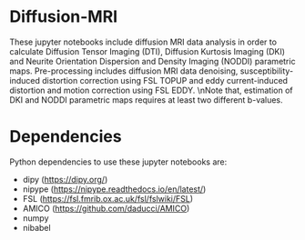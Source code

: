 # Diffusion-MRI
These jupyter notebooks include diffusion MRI data analysis in order to calculate Diffusion Tensor Imaging (DTI), Diffusion Kurtosis Imaging (DKI) and Neurite Orientation Dispersion and Density Imaging (NODDI) parametric maps.
Pre-processing includes diffusion MRI data denoising, susceptibility-induced distortion correction using FSL TOPUP and eddy current-induced distortion and motion correction using FSL EDDY.
\nNote that, estimation of DKI and NODDI parametric maps requires at least two different b-values. 

# Dependencies
Python dependencies to use these jupyter notebooks are:
* dipy (https://dipy.org/)
* nipype (https://nipype.readthedocs.io/en/latest/)
* FSL (https://fsl.fmrib.ox.ac.uk/fsl/fslwiki/FSL)
* AMICO (https://github.com/daducci/AMICO)
* numpy
* nibabel
